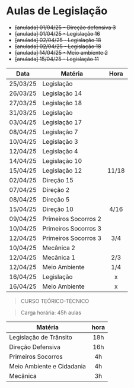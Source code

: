# Aulas de Legislação

- ~~[anulada] 01/04/25 - Direção defensiva 3~~
- ~~[anulada] 01/04/25 - Legislação 16~~
- ~~[anulada] 02/04/25 - Legislação 18~~
- ~~[anulada] 02/04/25 - Legislação 18~~
- ~~[anulada] 14/04/25 - Meio ambiente 2~~
- ~~[anulada] 15/04/25 -  Legislação 11~~

  
| Data     | Matéria              | Hora  |
| -------- | -------------------- | :---: |
| 25/03/25 | Legislação           |       |
| 26/03/25 | Legislação 14        |       |
| 27/03/25 | Legislação 18        |       |
| 31/03/25 | Legislação           |       |
| 03/04/25 | Legislação 17        |       |
| 08/04/25 | Legislação 7         |       |
| 10/04/25 | Legislação 3         |       |
| 12/04/25 | Legislação 4         |       |
| 14/04/25 | Legislação 10        |       |
| 15/04/25 | Legislação 12        | 11/18 |
| 02/04/25 | Direção 15           |       |
| 07/04/25 | Direção 2            |       |
| 08/04/25 | Direção 5            |       |
| 15/04/25 | Direção 10           | 4/16  |
| 09/04/25 | Primeiros Socorros 2 |       |
| 10/04/25 | Primeiros Socorros 3 |       |
| 12/04/25 | Primeiros Socorros 3 | 3/4   |
| 10/04/25 | Mecânica 2           |       |
| 12/04/25 | Mecânica 1           | 2/3   |
| 12/04/25 | Meio Ambiente        | 1/4   |
| 16/04/25 | Legislação           | x     |
| 16/04/25 | Meio Ambiente        | x     |

> CURSO TEÓRICO-TÉCNICO

> Carga horária: 45h aulas

| Matéria                   | hora |
| ------------------------- | :--: |
| Legislação de Trânsito    | 18h  |
| Direção Defensiva         | 16h  |
| Primeiros Socorros        | 4h   |
| Meio Ambiente e Cidadania | 4h   |
| Mecânica                  | 3h   |